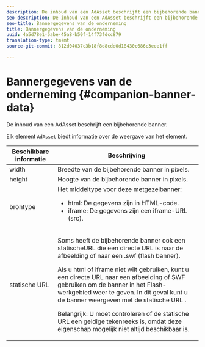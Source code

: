 ```yaml
---
description: De inhoud van een AdAsset beschrijft een bijbehorende banner.
seo-description: De inhoud van een AdAsset beschrijft een bijbehorende banner.
seo-title: Bannergegevens van de onderneming
title: Bannergegevens van de onderneming
uuid: 4a5d78e1-5abe-45a8-b50f-14f73fdcc879
translation-type: tm+mt
source-git-commit: 812d04037c3b18f8d8cdd0d18430c686c3eee1ff

---
```



# Bannergegevens van de onderneming {#companion-banner-data}

De inhoud van een AdAsset beschrijft een bijbehorende banner.

<!--<a id="section_D730B4FD6FD749E9860B6A07FC110552"></a>-->

Elk element `AdAsset` biedt informatie over de weergave van het element.

<table id="table_760C885E2DCA4BE983CC57FDA7BD5B14"> 
 <thead> 
  <tr> 
   <th colname="col1" class="entry"> Beschikbare informatie </th> 
   <th colname="col2" class="entry"> Beschrijving </th> 
  </tr> 
 </thead>
 <tbody> 
  <tr> 
   <td colname="col1"> width </td> 
   <td colname="col2"> Breedte van de bijbehorende banner in pixels. </td> 
  </tr> 
  <tr> 
   <td colname="col1"> height </td> 
   <td colname="col2"> Hoogte van de bijbehorende banner in pixels. </td> 
  </tr> 
  <tr> 
   <td colname="col1"> brontype </td> 
   <td colname="col2">Het middeltype voor deze metgezelbanner: 
    <ul id="ul_A067787FE49E4B6095BE0AC1D447DBB3"> 
     <li id="li_02B7224C67004095B3F6E50FD21E507E">html: De gegevens zijn in HTML-code. </li> 
     <li id="li_5F37E14472424F808C6094F42009E676">iframe: De gegevens zijn een iframe-URL (src). </li> 
    </ul> </td> 
  </tr> 
  <tr> 
   <td colname="col1"> statische URL </td> 
   <td colname="col2"> <p>Soms heeft de bijbehorende banner ook een <span class="codeph"> statischeURL</span> die een directe URL is naar de afbeelding of naar een <span class="codeph"> .swf</span> (flash banner). </p> <p>Als u html of iframe niet wilt gebruiken, kunt u een directe URL naar een afbeelding of SWF gebruiken om de banner in het Flash-werkgebied weer te geven. In dit geval kunt u de banner weergeven met de <span class="codeph"> statische URL</span> . </p> <p>Belangrijk:  U moet controleren of de statische URL een geldige tekenreeks is, omdat deze eigenschap mogelijk niet altijd beschikbaar is. </p> </td> 
  </tr> 
 </tbody> 
</table>

